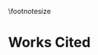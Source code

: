 \footnotesize

<!--
Do not edit this page.

References are automatically generated from the BibTex file (References.bib)

...which you should create using your reference manager.
-->

# Works Cited
